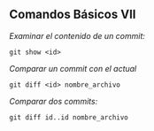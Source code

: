 ## Comandos Básicos VII

*Examinar el contenido de un commit:*
~~~
git show <id>
~~~

*Comparar un commit con el actual*
~~~
git diff <id> nombre_archivo
~~~

*Comparar dos commits:*
~~~
git diff id..id nombre_archivo
~~~
